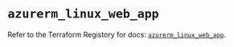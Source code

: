 # `azurerm_linux_web_app`

Refer to the Terraform Registory for docs: [`azurerm_linux_web_app`](https://registry.terraform.io/providers/hashicorp/azurerm/3.68.0/docs/resources/linux_web_app).
